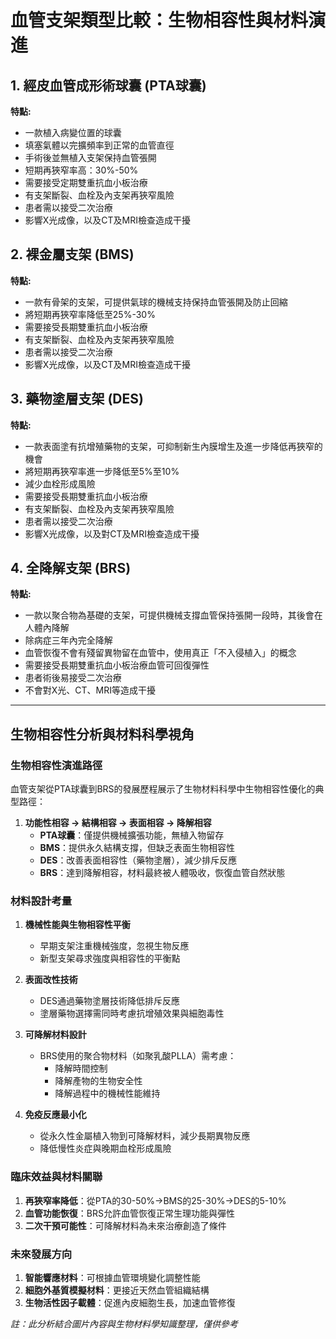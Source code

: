 # 血管支架類型比較：生物相容性與材料演進

## 1. 經皮血管成形術球囊 (PTA球囊)

**特點:**

- 一款植入病變位置的球囊
- 填塞氣體以完擴頻率到正常的血管直徑
- 手術後並無植入支架保持血管張開
- 短期再狹窄率高：30%-50%
- 需要接受定期雙重抗血小板治療
- 有支架斷裂、血栓及內支架再狹窄風險
- 患者需以接受二次治療
- 影響X光成像，以及CT及MRI檢查造成干擾

## 2. 裸金屬支架 (BMS)

**特點:**

- 一款有骨架的支架，可提供氣球的機械支持保持血管張開及防止回縮
- 將短期再狹窄率降低至25%-30%
- 需要接受長期雙重抗血小板治療
- 有支架斷裂、血栓及內支架再狹窄風險
- 患者需以接受二次治療
- 影響X光成像，以及CT及MRI檢查造成干擾

## 3. 藥物塗層支架 (DES)

**特點:**

- 一款表面塗有抗增殖藥物的支架，可抑制新生內膜增生及進一步降低再狹窄的機會
- 將短期再狹窄率進一步降低至5%至10%
- 減少血栓形成風險
- 需要接受長期雙重抗血小板治療
- 有支架斷裂、血栓及內支架再狹窄風險
- 患者需以接受二次治療
- 影響X光成像，以及對CT及MRI檢查造成干擾

## 4. 全降解支架 (BRS)

**特點:**

- 一款以聚合物為基礎的支架，可提供機械支撐血管保持張開一段時，其後會在人體內降解
- 除病症三年內完全降解
- 血管恢復不會有殘留異物留在血管中，使用真正「不入侵植入」的概念
- 需要接受長期雙重抗血小板治療血管可回復彈性
- 患者術後易接受二次治療
- 不會對X光、CT、MRI等造成干擾

---

## 生物相容性分析與材料科學視角

### 生物相容性演進路徑

血管支架從PTA球囊到BRS的發展歷程展示了生物材料科學中生物相容性優化的典型路徑：

1. **功能性相容 → 結構相容 → 表面相容 → 降解相容**
    - **PTA球囊**：僅提供機械擴張功能，無植入物留存
    - **BMS**：提供永久結構支撐，但缺乏表面生物相容性
    - **DES**：改善表面相容性（藥物塗層），減少排斥反應
    - **BRS**：達到降解相容，材料最終被人體吸收，恢復血管自然狀態

### 材料設計考量

1. **機械性能與生物相容性平衡**
    
    - 早期支架注重機械強度，忽視生物反應
    - 新型支架尋求強度與相容性的平衡點
2. **表面改性技術**
    
    - DES通過藥物塗層技術降低排斥反應
    - 塗層藥物選擇需同時考慮抗增殖效果與細胞毒性
3. **可降解材料設計**
    
    - BRS使用的聚合物材料（如聚乳酸PLLA）需考慮：
        - 降解時間控制
        - 降解產物的生物安全性
        - 降解過程中的機械性能維持
4. **免疫反應最小化**
    
    - 從永久性金屬植入物到可降解材料，減少長期異物反應
    - 降低慢性炎症與晚期血栓形成風險

### 臨床效益與材料關聯

1. **再狹窄率降低**：從PTA的30-50%→BMS的25-30%→DES的5-10%
2. **血管功能恢復**：BRS允許血管恢復正常生理功能與彈性
3. **二次干預可能性**：可降解材料為未來治療創造了條件

### 未來發展方向

1. **智能響應材料**：可根據血管環境變化調整性能
2. **細胞外基質模擬材料**：更接近天然血管組織結構
3. **生物活性因子載體**：促進內皮細胞生長，加速血管修復

_註：此分析結合圖片內容與生物材料學知識整理，僅供參考_